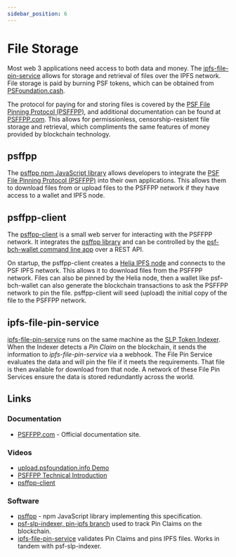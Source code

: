 ```yaml
---
sidebar_position: 6
---
```


# File Storage

Most web 3 applications need access to both data and money. The [ipfs-file-pin-service](https://github.com/Permissionless-Software-Foundation/ipfs-file-pin-service) allows for storage and retrieval of files over the IPFS network. File storage is paid by burning PSF tokens, which can be obtained from [PSFoundation.cash](https://psfoundation.cash).

The protocol for paying for and storing files is covered by the [PSF File Pinning Protocol (PSFFPP)](https://github.com/Permissionless-Software-Foundation/specifications/blob/master/ps010-file-pinning-protocol.md), and additional documentation can be found at [PSFFPP.com](https://psffpp.com). This allows for permissionless, censorship-resistent file storage and retrieval, which compliments the same features of money provided by blockchain technology.

## psffpp

The [psffpp npm JavaScript library](https://www.npmjs.com/package/psffpp) allows developers to integrate the [PSF File Pinning Protocol (PSFFPP)](https://github.com/Permissionless-Software-Foundation/specifications/blob/master/ps010-file-pinning-protocol.md) into their own applications. This allows them to download files from or upload files to the PSFFPP network if they have access to a wallet and IPFS node.

## psffpp-client

The [psffpp-client](https://github.com/Permissionless-Software-Foundation/psffpp-client) is a small web server for interacting with the PSFFPP network. It integrates the [psffpp library](https://www.npmjs.com/package/psffpp) and can be controlled by the [psf-bch-wallet command line app](https://github.com/Permissionless-Software-Foundation/psf-bch-wallet) over a REST API.

On startup, the psffpp-client creates a [Helia IPFS node](https://github.com/ipfs/helia) and connects to the PSF IPFS network. This allows it to download files from the PSFFPP network. Files can also be pinned by the Helia node, then a wallet like psf-bch-wallet can also generate the blockchain transactions to ask the PSFFPP network to pin the file. psffpp-client will seed (upload) the initial copy of the file to the PSFFPP network.

## ipfs-file-pin-service

[ipfs-file-pin-service](https://github.com/Permissionless-Software-Foundation/ipfs-file-pin-service) runs on the same machine as the [SLP Token Indexer](./slp-indexer/slp-indexer-software.md). When the Indexer detects a *Pin Claim* on the blockchain, it sends the information to *ipfs-file-pin-service* via a webhook. The File Pin Service evaluates the data and will pin the file if it meets the requirements. That file is then available for download from that node. A network of these File Pin Services ensure the data is stored redundantly across the world.

## Links

### Documentation

- [PSFFPP.com](https://psffpp.com/docs/intro) - Official documentation site.

### Videos

- [upload.psfoundation.info Demo](https://youtu.be/d9AGMTRM3Ws?si=pNZkDcikPQO1Jpbe)
- [PSFFPP Technical Introduction](https://youtu.be/flaEm4RFzYA?si=adnqps_BKhzx0xy0)
- [psffpp-client](https://youtu.be/viX_SBpEgEU?si=sQCfDTOhyX04-l4H)

### Software

- [psffpp](https://www.npmjs.com/package/psffpp) - npm JavaScript library implementing this specification.
- [psf-slp-indexer, pin-ipfs branch](https://github.com/Permissionless-Software-Foundation/psf-slp-indexer/tree/pin-ipfs) used to track Pin Claims on the blockchain.
- [ipfs-file-pin-service](https://github.com/Permissionless-Software-Foundation/ipfs-file-pin-service) validates Pin Claims and pins IPFS files. Works in tandem with psf-slp-indexer.
